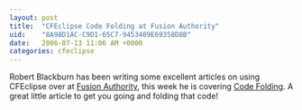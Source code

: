 ```yaml
---
layout: post
title:  "CFEclipse Code Folding at Fusion Authority"
uid:	"8A98D1AC-C9D1-65C7-9453409E69358D8B"
date:   2006-07-13 11:06 AM +0000
categories: cfeclipse
---
```

Robert Blackburn has been writing some excellent articles on using CFEclipse over at <a href="http://www.fusionauthority.com">Fusion Authority</a>, this week he is covering <a href="http://www.fusionauthority.com/Reviews/4631-CFEclipse-Features-Code-Folding.htm">Code Folding</a>. A great little article to get you going and folding that code!